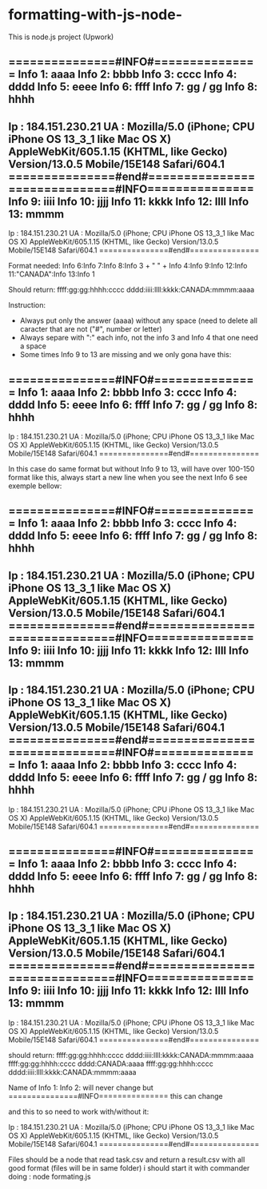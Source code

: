 # formatting-with-js-node-
This is node.js project (Upwork)

===============#INFO#===============
Info 1: aaaa
Info 2: bbbb
Info 3: cccc
Info 4: dddd
Info 5: eeee
Info 6: ffff
Info 7: gg / gg
Info 8: hhhh
----------------------------
Ip : 184.151.230.21
UA : Mozilla/5.0 (iPhone; CPU iPhone OS 13_3_1 like Mac OS X) AppleWebKit/605.1.15 (KHTML, like Gecko) Version/13.0.5 Mobile/15E148 Safari/604.1
===============#end#===============
===============#INFO===============
Info 9: iiii
Info 10: jjjj
Info 11: kkkk
Info 12: llll
Info 13: mmmm
----------------------------
Ip : 184.151.230.21
UA : Mozilla/5.0 (iPhone; CPU iPhone OS 13_3_1 like Mac OS X) AppleWebKit/605.1.15 (KHTML, like Gecko) Version/13.0.5 Mobile/15E148 Safari/604.1
===============#end#===============

Format needed:
Info 6:Info 7:Info 8:Info 3 + " " + Info 4:Info 9:Info 12:Info 11:"CANADA":Info 13:Info 1

Should return:
ffff:gg:gg:hhhh:cccc dddd:iiii:llll:kkkk:CANADA:mmmm:aaaa

Instruction:
- Always put only the answer (aaaa) without any space (need to delete all caracter that are not ("#", number or letter)
- Always separe with ":" each info, not the info 3 and Info 4 that one need a space
- Some times Info 9 to 13 are missing and we only gona have this:

===============#INFO#===============
Info 1: aaaa
Info 2: bbbb
Info 3: cccc
Info 4: dddd
Info 5: eeee
Info 6: ffff
Info 7: gg / gg
Info 8: hhhh
----------------------------
Ip : 184.151.230.21
UA : Mozilla/5.0 (iPhone; CPU iPhone OS 13_3_1 like Mac OS X) AppleWebKit/605.1.15 (KHTML, like Gecko) Version/13.0.5 Mobile/15E148 Safari/604.1
===============#end#===============

In this case do same format but without Info 9 to 13, will have over 100-150 format like this, always start a new line when you see the next Info 6 see exemple bellow:






===============#INFO#===============
Info 1: aaaa
Info 2: bbbb
Info 3: cccc
Info 4: dddd
Info 5: eeee
Info 6: ffff
Info 7: gg / gg
Info 8: hhhh
----------------------------
Ip : 184.151.230.21
UA : Mozilla/5.0 (iPhone; CPU iPhone OS 13_3_1 like Mac OS X) AppleWebKit/605.1.15 (KHTML, like Gecko) Version/13.0.5 Mobile/15E148 Safari/604.1
===============#end#===============
===============#INFO===============
Info 9: iiii
Info 10: jjjj
Info 11: kkkk
Info 12: llll
Info 13: mmmm
----------------------------
Ip : 184.151.230.21
UA : Mozilla/5.0 (iPhone; CPU iPhone OS 13_3_1 like Mac OS X) AppleWebKit/605.1.15 (KHTML, like Gecko) Version/13.0.5 Mobile/15E148 Safari/604.1
===============#end#===============
===============#INFO#===============
Info 1: aaaa
Info 2: bbbb
Info 3: cccc
Info 4: dddd
Info 5: eeee
Info 6: ffff
Info 7: gg / gg
Info 8: hhhh
----------------------------
Ip : 184.151.230.21
UA : Mozilla/5.0 (iPhone; CPU iPhone OS 13_3_1 like Mac OS X) AppleWebKit/605.1.15 (KHTML, like Gecko) Version/13.0.5 Mobile/15E148 Safari/604.1
===============#end#===============

===============#INFO#===============
Info 1: aaaa
Info 2: bbbb
Info 3: cccc
Info 4: dddd
Info 5: eeee
Info 6: ffff
Info 7: gg / gg
Info 8: hhhh
----------------------------
Ip : 184.151.230.21
UA : Mozilla/5.0 (iPhone; CPU iPhone OS 13_3_1 like Mac OS X) AppleWebKit/605.1.15 (KHTML, like Gecko) Version/13.0.5 Mobile/15E148 Safari/604.1
===============#end#===============
===============#INFO===============
Info 9: iiii
Info 10: jjjj
Info 11: kkkk
Info 12: llll
Info 13: mmmm
----------------------------
Ip : 184.151.230.21
UA : Mozilla/5.0 (iPhone; CPU iPhone OS 13_3_1 like Mac OS X) AppleWebKit/605.1.15 (KHTML, like Gecko) Version/13.0.5 Mobile/15E148 Safari/604.1
===============#end#===============


should return:
ffff:gg:gg:hhhh:cccc dddd:iiii:llll:kkkk:CANADA:mmmm:aaaa
ffff:gg:gg:hhhh:cccc dddd:CANADA:aaaa
ffff:gg:gg:hhhh:cccc dddd:iiii:llll:kkkk:CANADA:mmmm:aaaa

Name of Info 1: Info 2: will never change but ===============#INFO=============== this can change

and this to so need to work with/without it:

Ip : 184.151.230.21
UA : Mozilla/5.0 (iPhone; CPU iPhone OS 13_3_1 like Mac OS X) AppleWebKit/605.1.15 (KHTML, like Gecko) Version/13.0.5 Mobile/15E148 Safari/604.1
===============#end#===============


Files should be a node that read task.csv and return a result.csv with all good format (files will be in same folder)
i should start it with commander doing : node formating.js
